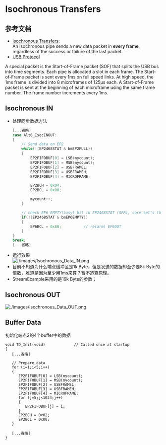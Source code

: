 # Isochronous Transfers

## 参考文档

* [Isochronous Transfers](https://www.keil.com/pack/doc/mw/USB/html/_u_s_b__isochronous__transfers.html):  
  An Isochronous pipe sends a new data packet in **every frame**, regardless of the success or failure of the last packet.
* [USB Protocol](https://www.keil.com/pack/doc/mw/USB/html/_u_s_b__protocol.html)

A special packet is the Start-of-Frame packet (SOF) that splits the USB bus into time segments. Each pipe is allocated a slot in each frame. The Start-of-Frame packet is sent every 1ms on full speed links. At high speed, the 1ms frame is divided into 8 microframes of 125μs each. A Start-of-Frame packet is sent at the beginning of each microframe using the same frame number. The frame number increments every 1ms.

## Isochronous IN

* 处理同步数据方法
  ```C
  [...省略]
  case Alt6_IsocINOUT:
  {
      // Send data on EP2
      while(!(EP2468STAT & bmEP2FULL))
      {
          EP2FIFOBUF[0] = LSB(mycount);
          EP2FIFOBUF[1] = MSB(mycount);
          EP2FIFOBUF[2] = USBFRAMEL;
          EP2FIFOBUF[3] = USBFRAMEH;
          EP2FIFOBUF[4] = MICROFRAME;
  
          EP2BCH = 0x04;
          EP2BCL = 0x00;
  
          mycount++;
      }
  
      // check EP6 EMPTY(busy) bit in EP2468STAT (SFR), core set's this bit when FIFO is empty
      if(!(EP2468STAT & bmEP6EMPTY))
      { 
          EP6BCL = 0x80;          // re(arm) EP6OUT
      }
  }
  break;
  [...省略]
  ```
* 运行效果  
  ![./images/Isochronous_Data_IN.png](./images/Isochronous_Data_IN.png)
* 目前不知道为什么端点缓冲区是1k Byte，但是发送的数据却至少要8k Byte的倍数，难道是因为至少用1ms来算？暂不追查原理。
* StreamExample采用的是16k Byte的参数；

## Isochronous OUT

![./images/Isochronous_Data_OUT.png](./images/Isochronous_Data_OUT.png)


## Buffer Data

初始化端点2的4个buffer中的数据

```
void TD_Init(void)             // Called once at startup
{
   [...省略]

   // Prepare data
   for (i=1;i<5;i++)
   {
      EP2FIFOBUF[0] = LSB(mycount);
      EP2FIFOBUF[1] = MSB(mycount);
      EP2FIFOBUF[2] = USBFRAMEL;
      EP2FIFOBUF[3] = USBFRAMEH;
      EP2FIFOBUF[4] = MICROFRAME;
      for (j=5;j<1024;j++)
      {
         EP2FIFOBUF[j] = i;
      }
      EP2BCH = 0x02;
      EP2BCL = 0x00;
   }

   [...省略]
}
```